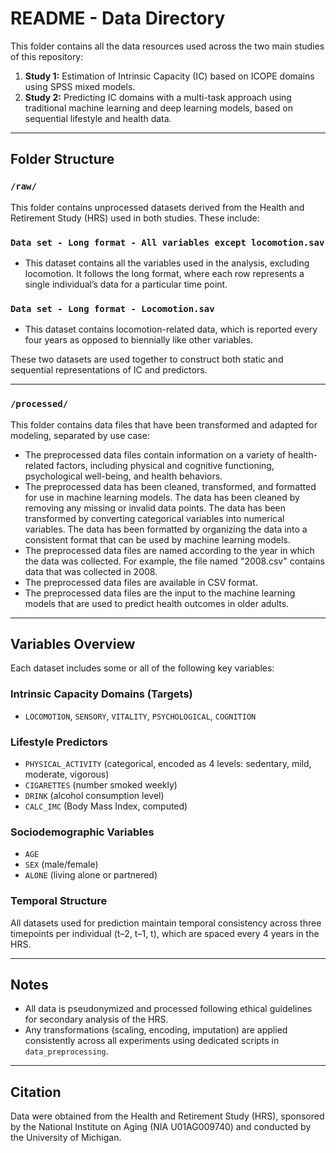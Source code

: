 # README - Data Directory

This folder contains all the data resources used across the two main studies of this repository:

1. **Study 1:** Estimation of Intrinsic Capacity (IC) based on ICOPE domains using SPSS mixed models.
2. **Study 2:** Predicting IC domains with a multi-task approach using traditional machine learning and deep learning models, based on sequential lifestyle and health data.

---

## Folder Structure

### `/raw/`

This folder contains unprocessed datasets derived from the Health and Retirement Study (HRS) used in both studies. These include:

### `Data set - Long format - All variables except locomotion.sav`

* This dataset contains all the variables used in the analysis, excluding locomotion. It follows the long format, where each row represents a single individual’s data for a particular time point.

### `Data set - Long format - Locomotion.sav`

* This dataset contains locomotion-related data, which is reported every four years as opposed to biennially like other variables.

These two datasets are used together to construct both static and sequential representations of IC and predictors.

---

### `/processed/`

This folder contains data files that have been transformed and adapted for modeling, separated by use case:

- The preprocessed data files contain information on a variety of health-related factors, including physical and cognitive functioning, psychological well-being, and health behaviors. 
- The preprocessed data has been cleaned, transformed, and formatted for use in machine learning models. The data has been cleaned by removing any missing or invalid data points. The data has been transformed by converting categorical variables into numerical variables. The data has been formatted by organizing the data into a consistent format that can be used by machine learning models.
- The preprocessed data files are named according to the year in which the data was collected. For example, the file named "2008.csv" contains data that was collected in 2008.
- The preprocessed data files are available in CSV format.
- The preprocessed data files are the input to the machine learning models that are used to predict health outcomes in older adults.

---

## Variables Overview

Each dataset includes some or all of the following key variables:

### Intrinsic Capacity Domains (Targets)
- `LOCOMOTION`, `SENSORY`, `VITALITY`, `PSYCHOLOGICAL`, `COGNITION`

### Lifestyle Predictors
- `PHYSICAL_ACTIVITY` (categorical, encoded as 4 levels: sedentary, mild, moderate, vigorous)
- `CIGARETTES` (number smoked weekly)
- `DRINK` (alcohol consumption level)
- `CALC_IMC` (Body Mass Index, computed)

### Sociodemographic Variables
- `AGE`
- `SEX` (male/female)
- `ALONE` (living alone or partnered)

### Temporal Structure
All datasets used for prediction maintain temporal consistency across three timepoints per individual (t–2, t–1, t), which are spaced every 4 years in the HRS.

---

## Notes

- All data is pseudonymized and processed following ethical guidelines for secondary analysis of the HRS.
- Any transformations (scaling, encoding, imputation) are applied consistently across all experiments using dedicated scripts in `data_preprocessing`.

---

## Citation

Data were obtained from the Health and Retirement Study (HRS), sponsored by the National Institute on Aging (NIA U01AG009740) and conducted by the University of Michigan.

